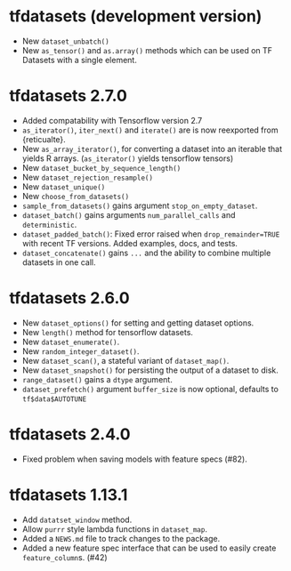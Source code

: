 # tfdatasets (development version)

- New `dataset_unbatch()`
- New `as_tensor()` and `as.array()` methods which can be used on TF Datasets with a single element.


# tfdatasets 2.7.0

- Added compatability with Tensorflow version 2.7
- `as_iterator()`, `iter_next()` and `iterate()` are is now reexported from {reticualte}.
- New `as_array_iterator()`, for converting a dataset into an iterable that yields R arrays.
  (`as_iterator()` yields tensorflow tensors)
- New `dataset_bucket_by_sequence_length()`
- New `dataset_rejection_resample()`
- New `dataset_unique()`
- New `choose_from_datasets()`
- `sample_from_datasets()` gains argument `stop_on_empty_dataset`.
- `dataset_batch()` gains arguments `num_parallel_calls` and `deterministic`.
- `dataset_padded_batch()`:
    Fixed error raised when `drop_remainder=TRUE` with recent TF versions.
    Added examples, docs, and tests.
- `dataset_concatenate()` gains `...` and the ability to combine multiple datasets in one call.

# tfdatasets 2.6.0

- New `dataset_options()` for setting and getting dataset options.
- New `length()` method for tensorflow datasets.
- New `dataset_enumerate()`.
- New `random_integer_dataset()`.
- New `dataset_scan()`, a stateful variant of `dataset_map()`.
- New `dataset_snapshot()` for persisting the output of a dataset to disk.
- `range_dataset()` gains a `dtype` argument.
- `dataset_prefetch()` argument `buffer_size` is now optional, defaults to `tf$data$AUTOTUNE`

# tfdatasets 2.4.0

- Fixed problem when saving models with feature specs (#82).

# tfdatasets 1.13.1

* Add `datatset_window` method.
* Allow `purrr` style lambda functions in `dataset_map`.
* Added a `NEWS.md` file to track changes to the package.
* Added a new feature spec interface that can be used to easily create `feature_column`s. (#42)
